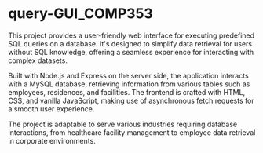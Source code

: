 # query-GUI_COMP353
This project provides a user-friendly web interface for executing predefined SQL queries on a database. It's designed to simplify data retrieval for users without SQL knowledge, offering a seamless experience for interacting with complex datasets.

Built with Node.js and Express on the server side, the application interacts with a MySQL database, retrieving information from various tables such as employees, residences, and facilities. The frontend is crafted with HTML, CSS, and vanilla JavaScript, making use of asynchronous fetch requests for a smooth user experience.

The project is adaptable to serve various industries requiring database interactions, from healthcare facility management to employee data retrieval in corporate environments.
